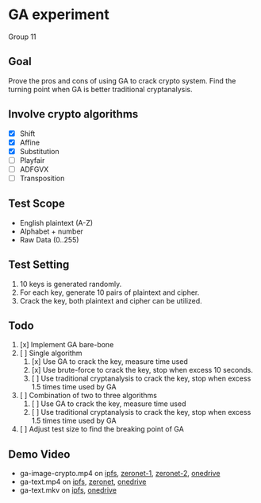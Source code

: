 # GA experiment
Group 11

## Goal
Prove the pros and cons of using GA to crack crypto system.
Find the turning point when GA is better traditional cryptanalysis.

## Involve crypto algorithms
 - [x] Shift
 - [x] Affine
 - [x] Substitution
 - [ ] Playfair
 - [ ] ADFGVX
 - [ ] Transposition

## Test Scope
 - English plaintext (A-Z)
 - Alphabet + number
 - Raw Data (0..255)

## Test Setting
 1. 10 keys is generated randomly.
 2. For each key, generate 10 pairs of plaintext and cipher.
 3. Crack the key, both plaintext and cipher can be utilized.

## Todo
 1. [x] Implement GA bare-bone
 2. [ ] Single algorithm
    1. [x] Use GA to crack the key, measure time used
    2. [x] Use brute-force to crack the key, stop when excess 10 seconds.
    3. [ ] Use traditional cryptanalysis to crack the key, stop when excess 1.5 times time used by GA
 3. [ ] Combination of two to three algorithms
    1. [ ] Use GA to crack the key, measure time used
    2. [ ] Use traditional cryptanalysis to crack the key, stop when excess 1.5 times time used by GA
 4. [ ] Adjust test size to find the breaking point of GA

## Demo Video
- ga-image-crypto.mp4
on
[ipfs](https://gateway.ipfs.io/ipfs/QmWZBSrYkn9B2npAacRpJssdW6pkDbd5Mazpr4nuvtUL2s),
[zeronet-1](https://zero.acelewis.com/#1uPLoaDwKzP6MCGoVzw48r4pxawRBdmQc/data/users/1DLBhCccN3MbM5YmzNS2UfBzDkEZkGZtVg/1514136304-ga-image-crypto.mp4),
[zeronet-2](https://zero.acelewis.com/#149EPBN4hQRpwj5TcoPETepnoXHCUXzaCN/data/users/1DLBhCccN3MbM5YmzNS2UfBzDkEZkGZtVg/1514137192-ga-image-crypto.mp4),
[onedrive](https://1drv.ms/v/s!Aiv60SsDASnNhLcKQwHn1f_0A9vEFQ)
- ga-text.mp4
on
[ipfs](https://gateway.ipfs.io/ipfs/QmdQwzfPBiB25eoaUxjmxo7ANbsAiKkJkmVdabBnaguxXw),
[zeronet](https://zero.acelewis.com/#149EPBN4hQRpwj5TcoPETepnoXHCUXzaCN/data/users/1DLBhCccN3MbM5YmzNS2UfBzDkEZkGZtVg/1514137525-ga-text.mp4),
[onedrive](https://1drv.ms/v/s!Aiv60SsDASnNhLcItEvLY9gPp_QDIA)
- ga-text.mkv
on
[ipfs](https://gateway.ipfs.io/ipfs/QmeVhWx8U81XgnXkVktfSuByefpov6fYFGvUwW7L1nsLbA),
[onedrive](https://1drv.ms/u/s!Aiv60SsDASnNhLcJVDSelnVg1WdRng)
